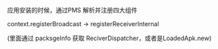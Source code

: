 应用安装的时候，通过PMS 解析并注册四大组件

context.registerBroadcast -> registerReceiverInternal 

(里面通过 packsgeInfo 获取 ReciverDispatcher，或者是LoadedApk.new)



